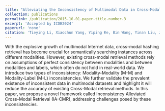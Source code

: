 ```yaml
---
title: "Alleviating the Inconsistency of Multimodal Data in Cross-Modal Retrieval(ICDE24)"
collection: publications
permalink: /publication/2015-10-01-paper-title-number-3
excerpt: 'Accepted by ICDE2024'
paperurl: 'none'
citation: 'Tieying Li, Xiaochun Yang, Yiping Ke, Bin Wang, Yinan Liu, Jiaxing Xu.  Alleviating the Inconsistency of Multimodal Data in Cross-Modal Retrieval. To appear in ICDE 2024. '
---
```


With the explosive growth of multimodal Internet data, cross-modal hashing retrieval has become crucial for semantically searching instances across different modalities.
However, existing cross-modal retrieval methods rely on assumptions of perfect consistency between modalities and between modalities and labels, which often do not hold in real-world data.
We introduce two types of inconsistency: Modality-Modality (M-M) and Modality-Label (M-L) inconsistencies. We further validate the prevalent existence of inconsistent data in multimodal datasets and highlight it will reduce the accuracy of existing Cross-Modal retrieval methods.
In this paper, we propose a novel framework called Inconsistency Alleviated Cross-Modal Retrieval (IA-CMR), addressing challenges posed by these inconsistencies.
